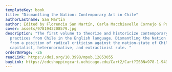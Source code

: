 ```yaml
---
templateKey: book
title: "Dismantling the Nation: Contemporary Art in Chile"
authorLastname: San Martin
author: Edited by Florencia San Martín, Carla Macchiavello Cornejo & Paula Solimano
cover: assets/9781943208579.jpg
description: "The first volume to theorize and historicize contemporary artistic
  practices from Chile in the English language, Dismantling the Nation begins
  from a position of radical criticism against the nation-state of Chile and its
  capitalist, heteronormative, and extractivist rule. "
orderOnPage: -26
readLink: https://doi.org/10.3998/mpub.12853055
buyLink: https://cdcshoppingcart.uchicago.edu/Cart2/Cart?ISBN=978-1-943208-57-9&PRESS=amherst
---
```

